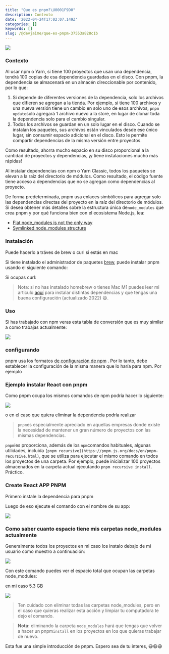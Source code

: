 ```yaml
---
title: "Que es pnpm?\U0001F9D0"
description: Contexto
date: '2022-04-24T17:02:07.149Z'
categories: []
keywords: []
slug: /@devjaime/que-es-pnpm-37553a828c1b
---
```


![](/Users/devjaime/Documents/blog/posts/md_1651648785637/img/0__KfCcTkrZZYc4wp3J.jpg)

### Contexto

Al usar npm o Yarn, si tiene 100 proyectos que usan una dependencia, tendrá 100 copias de esa dependencia guardadas en el disco. Con pnpm, la dependencia se almacenará en un almacén direccionable por contenido, por lo que:

1.  Si depende de diferentes versiones de la dependencia, solo los archivos que difieren se agregan a la tienda. Por ejemplo, si tiene 100 archivos y una nueva versión tiene un cambio en solo uno de esos archivos, `pnpm update`solo agregará 1 archivo nuevo a la store, en lugar de clonar toda la dependencia solo para el cambio singular.
2.  Todos los archivos se guardan en un solo lugar en el disco. Cuando se instalan los paquetes, sus archivos están vinculados desde ese único lugar, sin consumir espacio adicional en el disco. Esto le permite compartir dependencias de la misma versión entre proyectos.

Como resultado, ahorra mucho espacio en su disco proporcional a la cantidad de proyectos y dependencias, ¡y tiene instalaciones mucho más rápidas!

Al instalar dependencias con npm o Yarn Classic, todos los paquetes se elevan a la raíz del directorio de módulos. Como resultado, el código fuente tiene acceso a dependencias que no se agregan como dependencias al proyecto.

De forma predeterminada, pnpm usa enlaces simbólicos para agregar solo las dependencias directas del proyecto en la raíz del directorio de módulos. Si desea obtener más detalles sobre la estructura única de`node_modules` que crea pnpm y por qué funciona bien con el ecosistema Node.js, lea:

*   [Flat node\_modules is not the only way](https://pnpm.io/blog/2020/05/27/flat-node-modules-is-not-the-only-way)
*   [Symlinked node\_modules structure](https://pnpm.io/symlinked-node-modules-structure)

### Instalación

Puede hacerlo a tráves de brew o curl si estás en mac

Si tiene instalado el administrador de paquetes [brew](https://brew.sh/), puede instalar pnpm usando el siguiente comando:

Si ocupas curl:

> Nota: si no has instalado homebrew o tienes Mac M1 puedes leer mi articulo [aquí](https://medium.com/@devjaime/c%C3%B3mo-configuro-mi-entorno-de-desarrollo-en-macos-2022-963b61495275) para instalar distintas dependencias y que tengas una buena configuración (actualizado 2022) 😄.

### Uso

Si has trabajado con npm veras esta tabla de conversión que es muy similar a como trabajas actualmente:

![](/Users/devjaime/Documents/blog/posts/md_1651648785637/img/1__T4Z4vZErVBmcTQYFTE4NsQ.png)

### configurando

pnpm usa los formatos [de configuración de npm](https://docs.npmjs.com/misc/config) . Por lo tanto, debe establecer la configuración de la misma manera que lo haría para npm. Por ejemplo

### Ejemplo instalar React con pnpm

Como pnpm ocupa los mismos comandos de npm podría hacer lo siguiente:

![](/Users/devjaime/Documents/blog/posts/md_1651648785637/img/1__VkNhEQsbvmKz__Tmtd__79gw.png)

o en el caso que quiera eliminar la dependencia podría realizar

> `pnpm`es especialmente apreciado en aquellas empresas donde existe la necesidad de mantener un gran número de proyectos con las mismas dependencias.

`pnpm`les proporciona, además de los `npm`comandos habituales, algunas utilidades, incluida `[pnpm recursive](https://pnpm.js.org/docs/en/pnpm-recursive.html)`, que se utiliza para ejecutar el mismo comando en todos los proyectos de una carpeta. Por ejemplo, puede inicializar 100 proyectos almacenados en la carpeta actual ejecutando `pnpm recursive install`. Práctico.

### Create React APP PNPM

Primero instale la dependencia para pnpm

Luego de eso ejecute el comando con el nombre de su app:

![](/Users/devjaime/Documents/blog/posts/md_1651648785637/img/1__EYSwLnMFjoR5mIMNEs7XSw.png)

### Como saber cuanto espacio tiene mis carpetas node\_modules actualmente

Generalmente todos los proyectos en mi caso los instalo debajo de mi usuario como muestro a continuación:

![](/Users/devjaime/Documents/blog/posts/md_1651648785637/img/1__CtWxu5hzAm6PSRBkkLJIFA.png)

Con este comando puedes ver el espacio total que ocupan las carpetas node\_modules:

en mi caso 5.3 GB

![](/Users/devjaime/Documents/blog/posts/md_1651648785637/img/1__m5R4dW__HvaU5xJ6u7A9V9A.png)

> Ten cuidado con eliminar todas las carpetas node\_modules, pero en el caso que quieras realizar esta acción y limpiar tu computadora te dejo el comando.

> **Nota:** eliminando la carpeta `node_modules` hará que tengas que volver a hacer un pnpm`install` en los proyectos en los que quieras trabajar de nuevo.

Esta fue una simple introducción de pnpm. Espero sea de tu interes, 😃😃😃